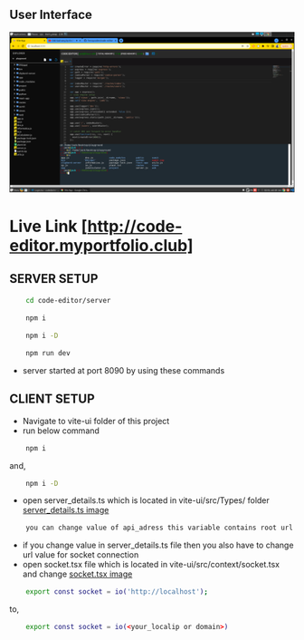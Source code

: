 ## User Interface 
![App Screenshot](./code-editor.png)

# Live Link [http://code-editor.myportfolio.club]


## SERVER SETUP 
```bash 
    cd code-editor/server
```
```bash 
    npm i 
```
```bash
    npm i -D
```
```bash 
    npm run dev
```

- server started at port 8090 by using these commands

## CLIENT SETUP
- Navigate to vite-ui folder of this project
- run below command
```bash 
    npm i
```
and,
```bash
    npm i -D
```
- open server_details.ts which is located in vite-ui/src/Types/ folder
[server_details.ts image](./server_details.png)
```bash
    you can change value of api_adress this variable contains root url of your server 
```
- if you change value in server_details.ts file then you also have to change url value for socket connection
- open socket.tsx file which is located in vite-ui/src/context/socket.tsx and change
[socket.tsx image](./socket.png)
```bash
    export const socket = io('http://localhost');
```
to,
```bash
    export const socket = io(<your_localip or domain>)
```

